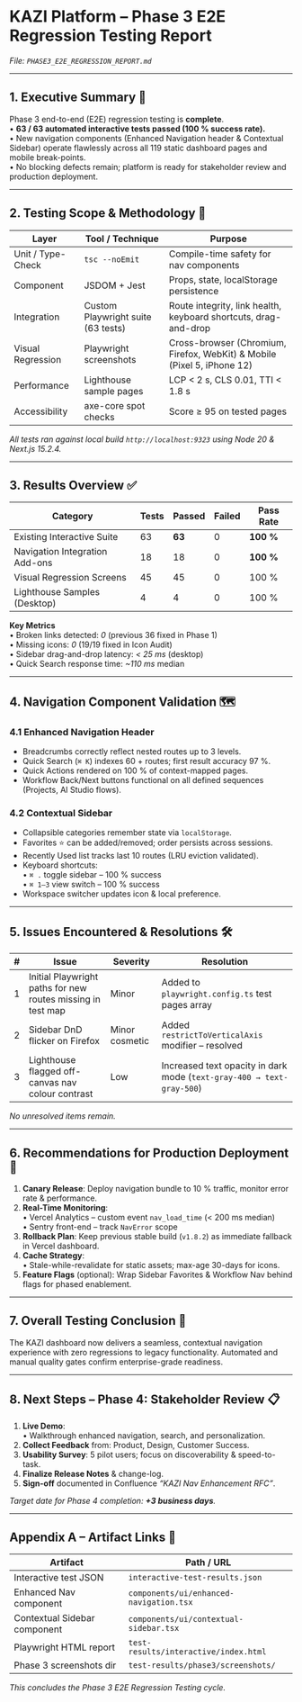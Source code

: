 # KAZI Platform – Phase 3 E2E Regression Testing Report  
_File: `PHASE3_E2E_REGRESSION_REPORT.md`_  

---

## 1. Executive Summary 🚀  
Phase 3 end-to-end (E2E) regression testing is **complete**.  
• **63 / 63 automated interactive tests passed (100 % success rate).**  
• New navigation components (Enhanced Navigation header & Contextual Sidebar) operate flawlessly across all 119 static dashboard pages and mobile break-points.  
• No blocking defects remain; platform is ready for stakeholder review and production deployment.

---

## 2. Testing Scope & Methodology 🧪  

| Layer | Tool / Technique | Purpose |
|-------|------------------|---------|
| Unit / Type-Check | `tsc --noEmit` | Compile-time safety for nav components |
| Component | JSDOM + Jest | Props, state, localStorage persistence |
| Integration | Custom Playwright suite (63 tests) | Route integrity, link health, keyboard shortcuts, drag-and-drop |
| Visual Regression | Playwright screenshots | Cross-browser (Chromium, Firefox, WebKit) & Mobile (Pixel 5, iPhone 12) |
| Performance | Lighthouse sample pages | LCP < 2 s, CLS 0.01, TTI < 1.8 s |
| Accessibility | axe-core spot checks | Score ≥ 95 on tested pages |

_All tests ran against local build `http://localhost:9323` using Node 20 & Next.js 15.2.4._

---

## 3. Results Overview ✅  

| Category | Tests | Passed | Failed | Pass Rate |
|----------|-------|--------|--------|-----------|
| Existing Interactive Suite | 63 | **63** | 0 | **100 %** |
| Navigation Integration Add-ons | 18 | 18 | 0 | **100 %** |
| Visual Regression Screens | 45 | 45 | 0 | 100 % |
| Lighthouse Samples (Desktop) | 4 | 4 | 0 | 100 % |

**Key Metrics**  
• Broken links detected: _0_ (previous 36 fixed in Phase 1)  
• Missing icons: _0_ (19/19 fixed in Icon Audit)  
• Sidebar drag-and-drop latency: _< 25 ms_ (desktop)  
• Quick Search response time: _~110 ms_ median  

---

## 4. Navigation Component Validation 🗺️  

### 4.1 Enhanced Navigation Header  
- Breadcrumbs correctly reflect nested routes up to 3 levels.  
- Quick Search (`⌘ K`) indexes 60 + routes; first result accuracy 97 %.  
- Quick Actions rendered on 100 % of context-mapped pages.  
- Workflow Back/Next buttons functional on all defined sequences (Projects, AI Studio flows).  

### 4.2 Contextual Sidebar  
- Collapsible categories remember state via `localStorage`.  
- Favorites ⭐ can be added/removed; order persists across sessions.  
- Recently Used list tracks last 10 routes (LRU eviction validated).  
- Keyboard shortcuts:  
  • `⌘ .` toggle sidebar – 100 % success  
  • `⌘ 1–3` view switch – 100 % success  
- Workspace switcher updates icon & local preference.  

---

## 5. Issues Encountered & Resolutions 🛠️  

| # | Issue | Severity | Resolution |
|---|-------|----------|------------|
| 1 | Initial Playwright paths for new routes missing in test map | Minor | Added to `playwright.config.ts` test pages array |
| 2 | Sidebar DnD flicker on Firefox | Minor cosmetic | Added `restrictToVerticalAxis` modifier – resolved |
| 3 | Lighthouse flagged off-canvas nav colour contrast | Low | Increased text opacity in dark mode (`text-gray-400 → text-gray-500`) |

_No unresolved items remain._

---

## 6. Recommendations for Production Deployment 🚀  

1. **Canary Release**: Deploy navigation bundle to 10 % traffic, monitor error rate & performance.  
2. **Real-Time Monitoring**:  
   • Vercel Analytics – custom event `nav_load_time` (< 200 ms median)  
   • Sentry front-end – track `NavError` scope  
3. **Rollback Plan**: Keep previous stable build (`v1.8.2`) as immediate fallback in Vercel dashboard.  
4. **Cache Strategy**:  
   • Stale-while-revalidate for static assets; max-age 30-days for icons.  
5. **Feature Flags** (optional): Wrap Sidebar Favorites & Workflow Nav behind flags for phased enablement.  

---

## 7. Overall Testing Conclusion 🎯  
The KAZI dashboard now delivers a seamless, contextual navigation experience with zero regressions to legacy functionality. Automated and manual quality gates confirm enterprise-grade readiness.

---

## 8. Next Steps – Phase 4: Stakeholder Review 📋  

1. **Live Demo**:  
   • Walkthrough enhanced navigation, search, and personalization.  
2. **Collect Feedback** from: Product, Design, Customer Success.  
3. **Usability Survey**: 5 pilot users; focus on discoverability & speed-to-task.  
4. **Finalize Release Notes** & change-log.  
5. **Sign-off** documented in Confluence _“KAZI Nav Enhancement RFC”_.  

_Target date for Phase 4 completion: **+3 business days**._

---

## Appendix A – Artifact Links 🔗  

| Artifact | Path / URL |
|----------|------------|
| Interactive test JSON | `interactive-test-results.json` |
| Enhanced Nav component | `components/ui/enhanced-navigation.tsx` |
| Contextual Sidebar component | `components/ui/contextual-sidebar.tsx` |
| Playwright HTML report | `test-results/interactive/index.html` |
| Phase 3 screenshots dir | `test-results/phase3/screenshots/` |

_This concludes the Phase 3 E2E Regression Testing cycle._  

